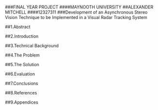 ###FINAL YEAR PROJECT
####MAYNOOTH UNIVERSITY
##ALEXANDER MITCHELL
####12327311
###Development of an Asynchronous Stereo Vision Technique to be Implemented in a Visual Radar Tracking System

##1.Abstract

##2.Introduction

##3.Technical Background

##4.The Problem

##5.The Solution

##6.Evaluation

##7.Conclusions

##8.References

##9.Appendices

